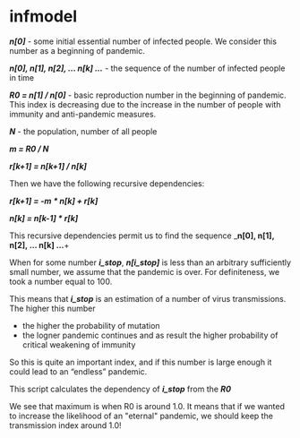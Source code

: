 # infmodel

___n[0]___ - some initial essential number of infected people. We consider this number as a beginning of pandemic.

___n[0], n[1], n[2], ... n[k] ...___ - the sequence of the number of infected people in time 

___R0 = n[1] / n[0]___ - basic reproduction number in the beginning of pandemic. This index is decreasing due to the increase in the number of people with immunity and anti-pandemic measures.

___N___ - the population, number of all people

___m = R0 / N___

___r[k+1] = n[k+1] / n[k]___

Then we have the following recursive dependencies: 

___r[k+1] = -m * n[k] + r[k]___

___n[k] = n[k-1] * r[k]___

This recursive dependencies permit us to find the sequence ___n[0], n[1], n[2], ... n[k] ...__+ 

When for some number ___i_stop___, ___n[i_stop]___ is less than an arbitrary sufficiently small number, we assume that the pandemic is over. For definiteness, we took a number equal to 100.

This means that ___i_stop___ is an estimation of a number of virus transmissions. The higher this number 

- the higher the probability of mutation
- the logner pandemic continues and as result the higher probability of critical weakening of immunity 

So this is quite an important index, and if this number is large enough it could lead to an “endless” pandemic.

This script calculates the dependency of ___i_stop___ from the ___R0___

We see that maximum is when R0 is around 1.0. It means that if we wanted to increase the likelihood of an "eternal" pandemic, we should keep the transmission index around 1.0!
